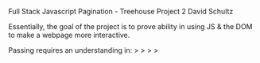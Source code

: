 Full Stack Javascript
Pagination - Treehouse Project 2
David Schultz

Essentially, the goal of the project is to prove ability in
using JS & the DOM to make a webpage more interactive.

Passing requires an understanding in:
    >
    >
    >
    >